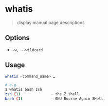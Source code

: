 # whatis

> display manual page descriptions

## Options

- `-w, --wildcard`

## Usage

```bash
whatis <command_name> …

# e.g.
$ whatis bash zsh
zsh (1)              - the Z shell
bash (1)             - GNU Bourne-Again SHell
```
